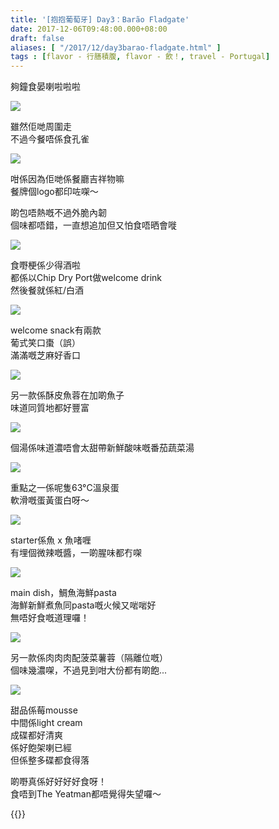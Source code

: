 ```yaml
---
title: '[抱抱葡萄牙] Day3：Barão Fladgate'
date: 2017-12-06T09:48:00.000+08:00
draft: false
aliases: [ "/2017/12/day3barao-fladgate.html" ]
tags : [flavor - 行膳積腹, flavor - 飲！, travel - Portugal]
---
```


夠鐘食晏喇啦啦啦  

[![](https://c1.staticflickr.com/5/4576/24778222778_d57833d9ec_z.jpg)](https://c1.staticflickr.com/5/4576/24778222778_d57833d9ec_z.jpg)

雖然佢哋周圍走  
不過今餐唔係食孔雀  

[![](https://c1.staticflickr.com/5/4544/24778280438_e390897dd6_z.jpg)](https://c1.staticflickr.com/5/4544/24778280438_e390897dd6_z.jpg)

咁係因為佢哋係餐廳吉祥物嘛  
餐牌個logo都印咗㗎～  
  
啲包唔熱嘅不過外脆內韌  
個味都唔錯，一直想追加但又怕食唔晒會嘥  

[![](https://c1.staticflickr.com/5/4231/34997557214_59fb8e817c_z.jpg)](https://c1.staticflickr.com/5/4231/34997557214_59fb8e817c_z.jpg)

食嘢梗係少得酒啦  
都係以Chip Dry Port做welcome drink  
然後餐就係紅/白酒  

[![](https://c1.staticflickr.com/5/4554/38594680616_88d58d585a_z.jpg)](https://c1.staticflickr.com/5/4554/38594680616_88d58d585a_z.jpg)

welcome snack有兩款  
葡式笑口棗（誤）  
滿滿嘅芝麻好香口  

[![](https://c1.staticflickr.com/5/4547/24778402178_64dc47037c_z.jpg)](https://c1.staticflickr.com/5/4547/24778402178_64dc47037c_z.jpg)

另一款係酥皮魚蓉在加啲魚子  
味道同質地都好豐富  

[![](https://c1.staticflickr.com/5/4517/38650898071_53b7f0f6c4_z.jpg)](https://c1.staticflickr.com/5/4517/38650898071_53b7f0f6c4_z.jpg)

個湯係味道濃唔會太甜帶新鮮酸味嘅番茄蔬菜湯  

[![](https://c1.staticflickr.com/5/4218/35449369210_9d7dc9b698_z.jpg)](https://c1.staticflickr.com/5/4218/35449369210_9d7dc9b698_z.jpg)

重點之一係呢隻63°C溫泉蛋  
軟滑嘅蛋黃蛋白呀～  

[![](https://c1.staticflickr.com/5/4566/26875145509_400f361fa1_z.jpg)](https://c1.staticflickr.com/5/4566/26875145509_400f361fa1_z.jpg)

starter係魚 x 魚啫喱  
有埋個微辣嘅醬，一啲腥味都冇㗎  

[![](https://c1.staticflickr.com/5/4543/37763857415_6a49b625dc_z.jpg)](https://c1.staticflickr.com/5/4543/37763857415_6a49b625dc_z.jpg)

main dish，鯛魚海鮮pasta  
海鮮新鮮煮魚同pasta嘅火候又啱啱好  
無唔好食嘅道理囉！  

[![](https://c1.staticflickr.com/5/4525/37763829545_efe5ee80ab_z.jpg)](https://c1.staticflickr.com/5/4525/37763829545_efe5ee80ab_z.jpg)

另一款係肉肉肉配菠菜薯蓉（隔離位嘅）  
個味幾濃㗎，不過見到咁大份都有啲飽...  

[![](https://c1.staticflickr.com/5/4547/37764002315_5a6d0d3294_z.jpg)](https://c1.staticflickr.com/5/4547/37764002315_5a6d0d3294_z.jpg)

甜品係莓mousse  
中間係light cream  
成碟都好清爽  
係好飽架喇已經  
但係整多碟都食得落  
  
  
啲嘢真係好好好好食呀！  
食唔到The Yeatman都唔覺得失望囉～  
  

{{<portugal>}}  
